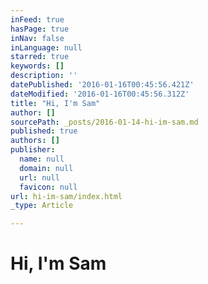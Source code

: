 ```yaml
---
inFeed: true
hasPage: true
inNav: false
inLanguage: null
starred: true
keywords: []
description: ''
datePublished: '2016-01-16T00:45:56.421Z'
dateModified: '2016-01-16T00:45:56.312Z'
title: "Hi, I'm Sam"
author: []
sourcePath: _posts/2016-01-14-hi-im-sam.md
published: true
authors: []
publisher:
  name: null
  domain: null
  url: null
  favicon: null
url: hi-im-sam/index.html
_type: Article

---
```

# Hi, I'm Sam